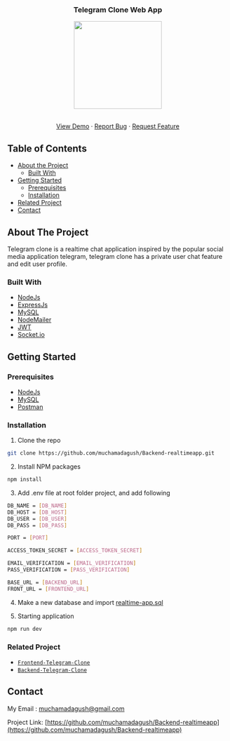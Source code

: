 <p align="center">

  <h3 align="center">Telegram Clone Web App</h3>
  <p align="center">
    <image align="center" width="200" src='https://silentwater.altervista.org/blog/wp-content/uploads/2014/07/telegram-logo.png' />
  </p>

  <p align="center">
    <br />
    <a href="https://telegram-agus.vercel.app/">View Demo</a>
    ·
    <a href="https://github.com/muchamadagush/Backend-realtimeapp/issues">Report Bug</a>
    ·
    <a href="https://github.com/muchamadagush/Backend-realtimeapp/issues">Request Feature</a>
  </p>
</p>



<!-- TABLE OF CONTENTS -->
## Table of Contents

* [About the Project](#about-the-project)
  * [Built With](#built-with)
* [Getting Started](#getting-started)
  * [Prerequisites](#prerequisites)
  * [Installation](#installation)
* [Related Project](#related-project)
* [Contact](#contact)



<!-- ABOUT THE PROJECT -->
## About The Project

Telegram clone is a realtime chat application inspired by the popular social media application telegram, telegram clone has a private user chat feature and edit user profile.

### Built With

* [NodeJs](https://nodejs.org/)
* [ExpressJs](http://expressjs.com/)
* [MySQL](https://www.mysql.com/)
* [NodeMailer](https://nodemailer.com/)
* [JWT](https://jwt.io/)
* [Socket.io](https://socket.io/)


<!-- GETTING STARTED -->
## Getting Started

### Prerequisites
* [NodeJs](https://nodejs.org/)
* [MySQL](https://www.mysql.com/)
* [Postman](https://www.postman.com/)

### Installation

1. Clone the repo
```sh
git clone https://github.com/muchamadagush/Backend-realtimeapp.git
```
2. Install NPM packages
```sh
npm install
```
3. Add .env file at root folder project, and add following
```sh
DB_NAME = [DB_NAME]
DB_HOST = [DB_HOST]
DB_USER = [DB_USER]
DB_PASS = [DB_PASS]

PORT = [PORT]

ACCESS_TOKEN_SECRET = [ACCESS_TOKEN_SECRET]

EMAIL_VERIFICATION = [EMAIL_VERIFICATION]
PASS_VERIFICATION = [PASS_VERIFICATION]

BASE_URL = [BACKEND_URL]
FRONT_URL = [FRONTEND_URL]
```

4. Make a new database and import [realtime-app.sql](https://drive.google.com/file/d/1lMRf_WZB7QH4kAl6pa37-xYjZiF0Yfxj/view?usp=sharing)

5. Starting application
```sh
npm run dev
```

### Related Project
* [`Frontend-Telegram-Clone`](https://github.com/muchamadagush/realtime-chat)
* [`Backend-Telegram-Clone`](https://github.com/muchamadagush/Backend-realtimeapp)

## Contact
My Email : muchamadagush@gmail.com

Project Link: [https://github.com/muchamadagush/Backend-realtimeapp](https://github.com/muchamadagush/Backend-realtimeapp)
